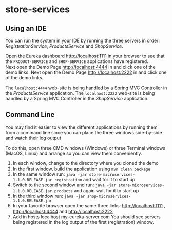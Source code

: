 # store-services


## Using an IDE

You can run the system in your IDE by running the three servers in order: _RegistrationService_, _ProductsService_ and _ShopService_.

Open the Eureka dashboard [http://localhost:1111](http://localhost:1111) in your browser to see that the `PRODUCT-SERVICE` and `SHOP-SERVICE` applications have registered.  
Next open the Demo Page [http://localhost:4444](http://localhost:4444) in and click one of the demo links.
Next open the Demo Page [http://localhost:2222](http://localhost:2222) in and click one of the demo links.

The `localhost:4444` web-site is being handled by a Spring MVC Controller in the _ProductsService_ application.
The `localhost:2222` web-site is being handled by a Spring MVC Controller in the _ShopService_ application.

## Command Line

You may find it easier to view the different applications by running them from a command line since you can place the three windows side-by-side and watch their log output

To do this, open three CMD windows (Windows) or three Terminal windows (MacOS, Linux) and arrange so you can view them conveniently.

 1. In each window, change to the directory where you cloned the demo
 2. In the first window, build the application using `mvn clean package` 
 3. In the same window run: `java -jar store-microservices-1.1.0.RELEASE.jar registration` and wait for it to start up
 4. Switch to the second window and run: `java -jar store-microservices-1.1.0.RELEASE.jar products` and again wait for
 it to start up
 5. In the third window run: `java -jar shop-microservices-1.1.0.RELEASE.jar`
 6. In your favorite browser open the same three links: [http://localhost:1111](http://localhost:1111) , [http://localhost:4444](http://localhost:4444) and [http://localhost:2222](http://localhost:2222) 
 7. Add in hosts localhost my-eureka-server.com
You should see servers being registered in the log output of the first (registration) window.

